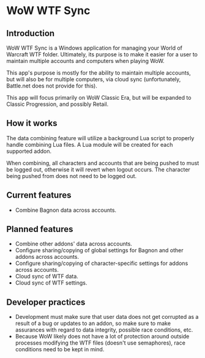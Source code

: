 # WoW WTF Sync

## Introduction

WoW WTF Sync is a Windows application for managing your World of Warcraft WTF folder. Ultimately, its purpose is to make it easier for a user to maintain multiple accounts and computers when playing WoW.

This app's purpose is mostly for the ability to maintain multiple accounts, but will also be for multiple computers, via cloud sync (unfortunately, Battle.net does not provide for this).

This app will focus primarily on WoW Classic Era, but will be expanded to Classic Progression, and possibly Retail.

## How it works

The data combining feature will utilize a background Lua script to properly handle combining Lua files. A Lua module will be created for each supported addon.

When combining, all characters and accounts that are being pushed to must be logged out, otherwise it will revert when logout occurs. The character being pushed from does not need to be logged out.

## Current features

- Combine Bagnon data across accounts.

## Planned features

- Combine other addons' data across accounts.
- Configure sharing/copying of global settings for Bagnon and other addons across accounts.
- Configure sharing/copying of character-specific settings for addons across accounts.
- Cloud sync of WTF data.
- Cloud sync of WTF settings.

## Developer practices

- Development must make sure that user data does not get corrupted as a result of a bug or updates to an addon, so make sure to make assurances with regard to data integrity, possible race conditions, etc.
- Because WoW likely does not have a lot of protection around outside processes modifying the WTF files (doesn't use semaphores), race conditions need to be kept in mind.